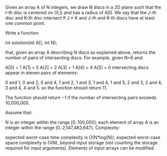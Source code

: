 Given an array A of N integers, we draw N discs in a 2D plane such that the I-th disc is centered on (0,I) and has a radius of A[I]. We say that the J-th disc and K-th disc intersect if J ≠ K and J-th and K-th discs have at least one common point.

Write a function:

int solution(int A[], int N);

that, given an array A describing N discs as explained above, returns the number of pairs of intersecting discs. For example, given N=6 and:

A[0] = 1  A[1] = 5  A[2] = 2
A[3] = 1  A[4] = 4  A[5] = 0
intersecting discs appear in eleven pairs of elements:

0 and 1,
0 and 2,
0 and 4,
1 and 2,
1 and 3,
1 and 4,
1 and 5,
2 and 3,
2 and 4,
3 and 4,
4 and 5.
so the function should return 11.

The function should return −1 if the number of intersecting pairs exceeds 10,000,000.

Assume that:

N is an integer within the range [0..100,000];
each element of array A is an integer within the range [0..2,147,483,647].
Complexity:

expected worst-case time complexity is O(N*log(N));
expected worst-case space complexity is O(N), beyond input storage (not counting the storage required for input arguments).
Elements of input arrays can be modified.
